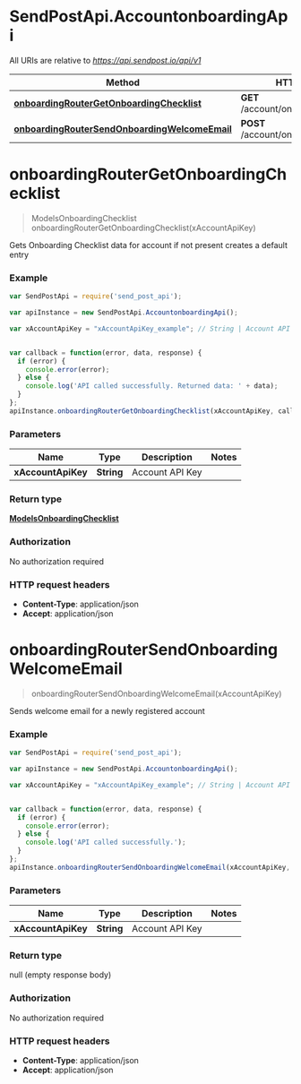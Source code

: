 # SendPostApi.AccountonboardingApi

All URIs are relative to *https://api.sendpost.io/api/v1*

Method | HTTP request | Description
------------- | ------------- | -------------
[**onboardingRouterGetOnboardingChecklist**](AccountonboardingApi.md#onboardingRouterGetOnboardingChecklist) | **GET** /account/onboarding/checklist | 
[**onboardingRouterSendOnboardingWelcomeEmail**](AccountonboardingApi.md#onboardingRouterSendOnboardingWelcomeEmail) | **POST** /account/onboarding/welcome | 


<a name="onboardingRouterGetOnboardingChecklist"></a>
# **onboardingRouterGetOnboardingChecklist**
> ModelsOnboardingChecklist onboardingRouterGetOnboardingChecklist(xAccountApiKey)



Gets Onboarding Checklist data for account if not present creates a default entry 

### Example
```javascript
var SendPostApi = require('send_post_api');

var apiInstance = new SendPostApi.AccountonboardingApi();

var xAccountApiKey = "xAccountApiKey_example"; // String | Account API Key


var callback = function(error, data, response) {
  if (error) {
    console.error(error);
  } else {
    console.log('API called successfully. Returned data: ' + data);
  }
};
apiInstance.onboardingRouterGetOnboardingChecklist(xAccountApiKey, callback);
```

### Parameters

Name | Type | Description  | Notes
------------- | ------------- | ------------- | -------------
 **xAccountApiKey** | **String**| Account API Key | 

### Return type

[**ModelsOnboardingChecklist**](ModelsOnboardingChecklist.md)

### Authorization

No authorization required

### HTTP request headers

 - **Content-Type**: application/json
 - **Accept**: application/json

<a name="onboardingRouterSendOnboardingWelcomeEmail"></a>
# **onboardingRouterSendOnboardingWelcomeEmail**
> onboardingRouterSendOnboardingWelcomeEmail(xAccountApiKey)



Sends welcome email for a newly registered account 

### Example
```javascript
var SendPostApi = require('send_post_api');

var apiInstance = new SendPostApi.AccountonboardingApi();

var xAccountApiKey = "xAccountApiKey_example"; // String | Account API Key


var callback = function(error, data, response) {
  if (error) {
    console.error(error);
  } else {
    console.log('API called successfully.');
  }
};
apiInstance.onboardingRouterSendOnboardingWelcomeEmail(xAccountApiKey, callback);
```

### Parameters

Name | Type | Description  | Notes
------------- | ------------- | ------------- | -------------
 **xAccountApiKey** | **String**| Account API Key | 

### Return type

null (empty response body)

### Authorization

No authorization required

### HTTP request headers

 - **Content-Type**: application/json
 - **Accept**: application/json

